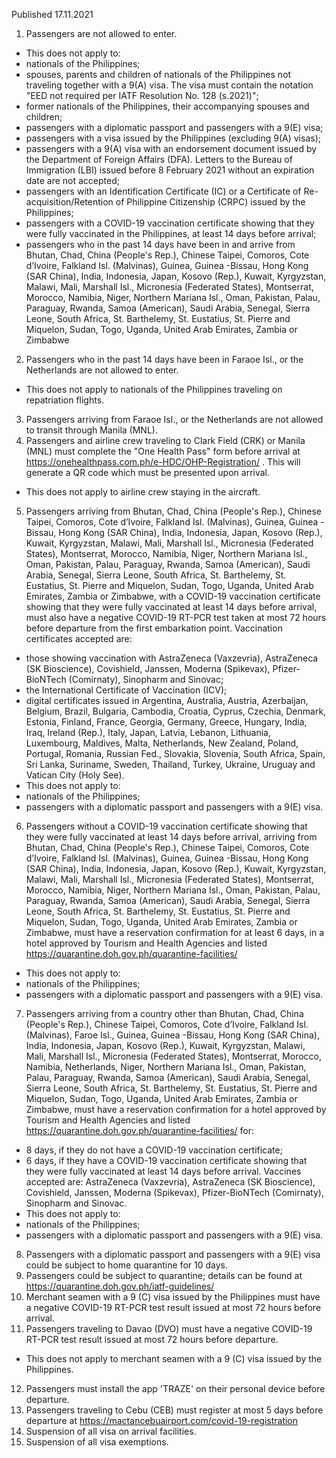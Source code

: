 Published 17.11.2021
1. Passengers are not allowed to enter.
- This does not apply to:
- nationals of the Philippines;
- spouses, parents and children of nationals of the Philippines not traveling together with a 9(A) visa. The visa must contain the notation "EED not required per IATF Resolution No. 128 (s.2021)";
- former nationals of the Philippines, their accompanying spouses and children;
- passengers with a diplomatic passport and passengers with a 9(E) visa;
- passengers with a visa issued by the Philippines (excluding 9(A) visas);
- passengers with a 9(A) visa with an endorsement document issued by the Department of Foreign Affairs (DFA). Letters to the Bureau of Immigration (LBI) issued before 8 February 2021 without an expiration date are not accepted;
- passengers with an Identification Certificate (IC) or a Certificate of Re-acquisition/Retention of Philippine Citizenship (CRPC) issued by the Philippines;
- passengers with a COVID-19 vaccination certificate showing that they were fully vaccinated in the Philippines, at least 14 days before arrival;
- passengers who in the past 14 days have been in and arrive from Bhutan, Chad, China (People's Rep.), Chinese Taipei, Comoros, Cote d’Ivoire, Falkland Isl. (Malvinas), Guinea, Guinea -Bissau, Hong Kong (SAR China), India, Indonesia, Japan, Kosovo (Rep.), Kuwait, Kyrgyzstan, Malawi, Mali, Marshall Isl., Micronesia (Federated States), Montserrat, Morocco, Namibia, Niger, Northern Mariana Isl., Oman, Pakistan, Palau, Paraguay, Rwanda, Samoa (American), Saudi Arabia, Senegal, Sierra Leone, South Africa, St. Barthelemy, St. Eustatius, St. Pierre and Miquelon, Sudan, Togo, Uganda, United Arab Emirates, Zambia or Zimbabwe
2. Passengers who in the past 14 days have been in Faraoe Isl., or the Netherlands are not allowed to enter.
- This does not apply to nationals of the Philippines traveling on repatriation flights.
3. Passengers arriving from Faraoe Isl., or the Netherlands are not allowed to transit through Manila (MNL).
4. Passengers and airline crew traveling to Clark Field (CRK) or Manila (MNL) must complete the "One Health Pass" form before arrival at <a href="https://onehealthpass.com.ph/e-HDC/OHP-Registration/">https://onehealthpass.com.ph/e-HDC/OHP-Registration/</a> . This will generate a QR code which must be presented upon arrival.
- This does not apply to airline crew staying in the aircraft.
5. Passengers arriving from Bhutan, Chad, China (People's Rep.), Chinese Taipei, Comoros, Cote d’Ivoire, Falkland Isl. (Malvinas), Guinea, Guinea -Bissau, Hong Kong (SAR China), India, Indonesia, Japan, Kosovo (Rep.), Kuwait, Kyrgyzstan, Malawi, Mali, Marshall Isl., Micronesia (Federated States), Montserrat, Morocco, Namibia, Niger, Northern Mariana Isl., Oman, Pakistan, Palau, Paraguay, Rwanda, Samoa (American), Saudi Arabia, Senegal, Sierra Leone, South Africa, St. Barthelemy, St. Eustatius, St. Pierre and Miquelon, Sudan, Togo, Uganda, United Arab Emirates, Zambia or Zimbabwe, with a COVID-19 vaccination certificate showing that they were fully vaccinated at least 14 days before arrival, must also have a negative COVID-19 RT-PCR test taken at most 72 hours before departure from the first embarkation point.
Vaccination certificates accepted are:
- those showing vaccination with AstraZeneca (Vaxzevria), AstraZeneca (SK Bioscience), Covishield, Janssen, Moderna (Spikevax), Pfizer-BioNTech (Comirnaty), Sinopharm and Sinovac;
- the International Certificate of Vaccination (ICV);
- digital certificates issued in Argentina, Australia, Austria, Azerbaijan, Belgium, Brazil, Bulgaria, Cambodia, Croatia, Cyprus, Czechia, Denmark, Estonia, Finland, France, Georgia, Germany, Greece, Hungary, India, Iraq, Ireland (Rep.), Italy, Japan, Latvia, Lebanon, Lithuania, Luxembourg, Maldives, Malta, Netherlands, New Zealand, Poland, Portugal, Romania, Russian Fed., Slovakia, Slovenia, South Africa, Spain, Sri Lanka, Suriname, Sweden, Thailand, Turkey, Ukraine, Uruguay and Vatican City (Holy See).
- This does not apply to:
- nationals of the Philippines;
- passengers with a diplomatic passport and passengers with a 9(E) visa.
6. Passengers without a COVID-19 vaccination certificate showing that they were fully vaccinated at least 14 days before arrival, arriving from Bhutan, Chad, China (People's Rep.), Chinese Taipei, Comoros, Cote d’Ivoire, Falkland Isl. (Malvinas), Guinea, Guinea -Bissau, Hong Kong (SAR China), India, Indonesia, Japan, Kosovo (Rep.), Kuwait, Kyrgyzstan, Malawi, Mali, Marshall Isl., Micronesia (Federated States), Montserrat, Morocco, Namibia, Niger, Northern Mariana Isl., Oman, Pakistan, Palau, Paraguay, Rwanda, Samoa (American), Saudi Arabia, Senegal, Sierra Leone, South Africa, St. Barthelemy, St. Eustatius, St. Pierre and Miquelon, Sudan, Togo, Uganda, United Arab Emirates, Zambia or Zimbabwe, must have a reservation confirmation for at least 6 days, in a hotel approved by Tourism and Health Agencies and listed <a href="https://quarantine.doh.gov.ph/quarantine-facilities/">https://quarantine.doh.gov.ph/quarantine-facilities/</a>
- This does not apply to:
- nationals of the Philippines;
- passengers with a diplomatic passport and passengers with a 9(E) visa.
7. Passengers arriving from a country other than Bhutan, Chad, China (People's Rep.), Chinese Taipei, Comoros, Cote d’Ivoire, Falkland Isl. (Malvinas), Faroe Isl., Guinea, Guinea -Bissau, Hong Kong (SAR China), India, Indonesia, Japan, Kosovo (Rep.), Kuwait, Kyrgyzstan, Malawi, Mali, Marshall Isl., Micronesia (Federated States), Montserrat, Morocco, Namibia, Netherlands, Niger, Northern Mariana Isl., Oman, Pakistan, Palau, Paraguay, Rwanda, Samoa (American), Saudi Arabia, Senegal, Sierra Leone, South Africa, St. Barthelemy, St. Eustatius, St. Pierre and Miquelon, Sudan, Togo, Uganda, United Arab Emirates, Zambia or Zimbabwe, must have a reservation confirmation for a hotel approved by Tourism and Health Agencies and listed <a href="https://quarantine.doh.gov.ph/quarantine-facilities/">https://quarantine.doh.gov.ph/quarantine-facilities/</a> for:
- 8 days, if they do not have a COVID-19 vaccination certificate;
- 6 days, if they have a COVID-19 vaccination certificate showing that they were fully vaccinated at least 14 days before arrival. Vaccines accepted are: AstraZeneca (Vaxzevria), AstraZeneca (SK Bioscience), Covishield, Janssen, Moderna (Spikevax), Pfizer-BioNTech (Comirnaty), Sinopharm and Sinovac.
- This does not apply to:
- nationals of the Philippines;
- passengers with a diplomatic passport and passengers with a 9(E) visa.
8. Passengers with a diplomatic passport and passengers with a 9(E) visa could be subject to home quarantine for 10 days.
9. Passengers could be subject to quarantine; details can be found at <a href="https://quarantine.doh.gov.ph/iatf-guidelines/">https://quarantine.doh.gov.ph/iatf-guidelines/</a>
10. Merchant seamen with a 9 (C) visa issued by the Philippines must have a negative COVID-19 RT-PCR test result issued at most 72 hours before arrival.
11. Passengers traveling to Davao (DVO) must have a negative COVID-19 RT-PCR test result issued at most 72 hours before departure.
- This does not apply to merchant seamen with a 9 (C) visa issued by the Philippines.
12. Passengers must install the app 'TRAZE' on their personal device before departure.
13. Passengers traveling to Cebu (CEB) must register at most 5 days before departure at <a href="https://mactancebuairport.com/covid-19-registration">https://mactancebuairport.com/covid-19-registration</a>
14. Suspension of all visa on arrival facilities.
15. Suspension of all visa exemptions.